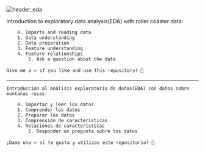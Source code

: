 ![header_eda](https://github.com/DataCiriano/Data-Analysis-Python/assets/147123439/4d7aa3e1-9283-410b-b017-28ae98801cb8)

Introduction to exploratory data analysis(EDA) with roller coaster data:

		0. Imports and reading data
		1. Data understanding
		2. Data preparation
		3. Feature understanding
		4. Feature relationships
        	5. Ask a question about the data

	Give me a ⭐️ if you like and use this repository! 👏

--------------------------------------------------------------------------------------------

	Introducción al análisis exploratorio de datos(EDA) con datos sobre montañas rusas:

		0. Importar y leer los datos
		1. Comprender los datos
		2. Preparar los datos
		3. Comprensión de características 
		4. Relaciónes de características
        	5. Responder un pregunta sobre los datos
	
	¡Dame una ⭐️ si te gusta y utilizas este repositorio! 👏
